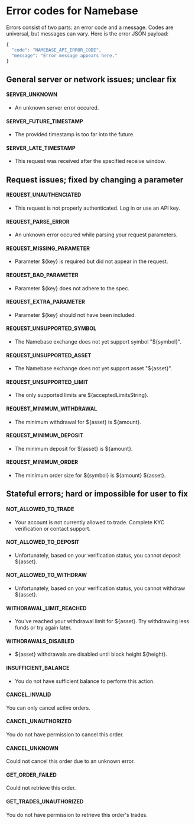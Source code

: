 # Error codes for Namebase
Errors consist of two parts: an error code and a message. Codes are universal,
 but messages can vary. Here is the error JSON payload:
```javascript
{
  "code": "NAMEBASE_API_ERROR_CODE",
  "message": "Error message appears here."
}
```

## General server or network issues; unclear fix
#### SERVER_UNKNOWN
* An unknown server error occured.

#### SERVER_FUTURE_TIMESTAMP
* The provided timestamp is too far into the future.

#### SERVER_LATE_TIMESTAMP
* This request was received after the specified receive window.

## Request issues; fixed by changing a parameter

#### REQUEST_UNAUTHENCIATED
* This request is not properly authenticated. Log in or use an API key.

#### REQUEST_PARSE_ERROR
* An unknown error occured while parsing your request parameters.

#### REQUEST_MISSING_PARAMETER
* Parameter ${key} is required but did not appear in the request.

#### REQUEST_BAD_PARAMETER
* Parameter ${key} does not adhere to the spec.

#### REQUEST_EXTRA_PARAMETER
* Parameter ${key} should not have been included.

#### REQUEST_UNSUPPORTED_SYMBOL
* The Namebase exchange does not yet support symbol "${symbol}".

#### REQUEST_UNSUPPORTED_ASSET
* The Namebase exchange does not yet support asset "${asset}".

#### REQUEST_UNSUPPORTED_LIMIT
* The only supported limits are ${acceptedLimitsString}.

#### REQUEST_MINIMUM_WITHDRAWAL
* The minimum withdrawal for ${asset} is ${amount}.

#### REQUEST_MINIMUM_DEPOSIT
* The minimum deposit for ${asset} is ${amount}.

#### REQUEST_MINIMUM_ORDER
* The minimum order size for ${symbol} is ${amount} ${asset}.

## Stateful errors; hard or impossible for user to fix
#### NOT_ALLOWED_TO_TRADE
* Your account is not currently allowed to trade. Complete KYC verification or contact support.

#### NOT_ALLOWED_TO_DEPOSIT
* Unfortunately, based on your verification status, you cannot deposit ${asset}.

#### NOT_ALLOWED_TO_WITHDRAW
* Unfortunately, based on your verification status, you cannot withdraw ${asset}.

#### WITHDRAWAL_LIMIT_REACHED
* You've reached your withdrawal limit for ${asset}. Try withdrawing less funds or try again later.

#### WITHDRAWALS_DISABLED
* ${asset} withdrawals are disabled until block height ${height}.

#### INSUFFICIENT_BALANCE
* You do not have sufficient balance to perform this action.

#### CANCEL_INVALID
You can only cancel active orders.

#### CANCEL_UNAUTHORIZED
You do not have permission to cancel this order.

#### CANCEL_UNKNOWN
Could not cancel this order due to an unknown error.

#### GET_ORDER_FAILED
Could not retrieve this order.

#### GET_TRADES_UNAUTHORIZED
You do not have permission to retrieve this order's trades.
